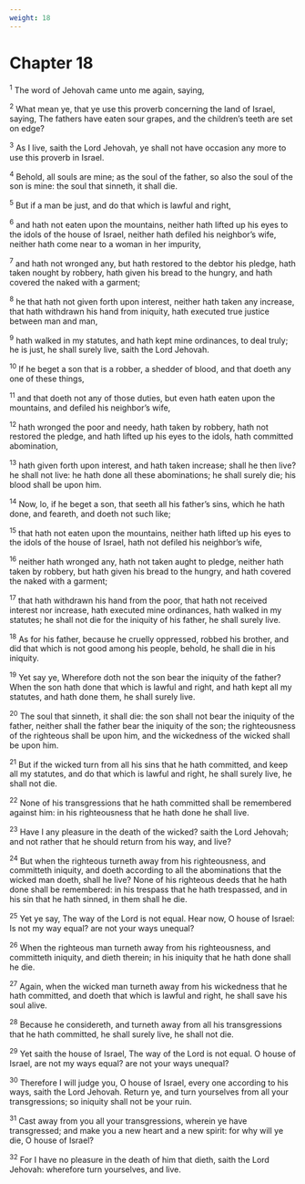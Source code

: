 ```yaml
---
weight: 18
---
```


# Chapter 18

<sup>1</sup> The word of Jehovah came unto me again, saying, 

<sup>2</sup> What mean ye, that ye use this proverb concerning the land of Israel, saying, The fathers have eaten sour grapes, and the children’s teeth are set on edge? 

<sup>3</sup> As I live, saith the Lord Jehovah, ye shall not have occasion any more to use this proverb in Israel. 

<sup>4</sup> Behold, all souls are mine; as the soul of the father, so also the soul of the son is mine: the soul that sinneth, it shall die. 

<sup>5</sup> But if a man be just, and do that which is lawful and right, 

<sup>6</sup> and hath not eaten upon the mountains, neither hath lifted up his eyes to the idols of the house of Israel, neither hath defiled his neighbor’s wife, neither hath come near to a woman in her impurity, 

<sup>7</sup> and hath not wronged any, but hath restored to the debtor his pledge, hath taken nought by robbery, hath given his bread to the hungry, and hath covered the naked with a garment; 

<sup>8</sup> he that hath not given forth upon interest, neither hath taken any increase, that hath withdrawn his hand from iniquity, hath executed true justice between man and man, 

<sup>9</sup> hath walked in my statutes, and hath kept mine ordinances, to deal truly; he is just, he shall surely live, saith the Lord Jehovah. 

<sup>10</sup> If he beget a son that is a robber, a shedder of blood, and that doeth any one of these things, 

<sup>11</sup> and that doeth not any of those duties, but even hath eaten upon the mountains, and defiled his neighbor’s wife, 

<sup>12</sup> hath wronged the poor and needy, hath taken by robbery, hath not restored the pledge, and hath lifted up his eyes to the idols, hath committed abomination, 

<sup>13</sup> hath given forth upon interest, and hath taken increase; shall he then live? he shall not live: he hath done all these abominations; he shall surely die; his blood shall be upon him. 

<sup>14</sup> Now, lo, if he beget a son, that seeth all his father’s sins, which he hath done, and feareth, and doeth not such like; 

<sup>15</sup> that hath not eaten upon the mountains, neither hath lifted up his eyes to the idols of the house of Israel, hath not defiled his neighbor’s wife, 

<sup>16</sup> neither hath wronged any, hath not taken aught to pledge, neither hath taken by robbery, but hath given his bread to the hungry, and hath covered the naked with a garment; 

<sup>17</sup> that hath withdrawn his hand from the poor, that hath not received interest nor increase, hath executed mine ordinances, hath walked in my statutes; he shall not die for the iniquity of his father, he shall surely live. 

<sup>18</sup> As for his father, because he cruelly oppressed, robbed his brother, and did that which is not good among his people, behold, he shall die in his iniquity. 

<sup>19</sup> Yet say ye, Wherefore doth not the son bear the iniquity of the father? When the son hath done that which is lawful and right, and hath kept all my statutes, and hath done them, he shall surely live. 

<sup>20</sup> The soul that sinneth, it shall die: the son shall not bear the iniquity of the father, neither shall the father bear the iniquity of the son; the righteousness of the righteous shall be upon him, and the wickedness of the wicked shall be upon him. 

<sup>21</sup> But if the wicked turn from all his sins that he hath committed, and keep all my statutes, and do that which is lawful and right, he shall surely live, he shall not die. 

<sup>22</sup> None of his transgressions that he hath committed shall be remembered against him: in his righteousness that he hath done he shall live. 

<sup>23</sup> Have I any pleasure in the death of the wicked? saith the Lord Jehovah; and not rather that he should return from his way, and live? 

<sup>24</sup> But when the righteous turneth away from his righteousness, and committeth iniquity, and doeth according to all the abominations that the wicked man doeth, shall he live? None of his righteous deeds that he hath done shall be remembered: in his trespass that he hath trespassed, and in his sin that he hath sinned, in them shall he die. 

<sup>25</sup> Yet ye say, The way of the Lord is not equal. Hear now, O house of Israel: Is not my way equal? are not your ways unequal? 

<sup>26</sup> When the righteous man turneth away from his righteousness, and committeth iniquity, and dieth therein; in his iniquity that he hath done shall he die. 

<sup>27</sup> Again, when the wicked man turneth away from his wickedness that he hath committed, and doeth that which is lawful and right, he shall save his soul alive. 

<sup>28</sup> Because he considereth, and turneth away from all his transgressions that he hath committed, he shall surely live, he shall not die. 

<sup>29</sup> Yet saith the house of Israel, The way of the Lord is not equal. O house of Israel, are not my ways equal? are not your ways unequal? 

<sup>30</sup> Therefore I will judge you, O house of Israel, every one according to his ways, saith the Lord Jehovah. Return ye, and turn yourselves from all your transgressions; so iniquity shall not be your ruin. 

<sup>31</sup> Cast away from you all your transgressions, wherein ye have transgressed; and make you a new heart and a new spirit: for why will ye die, O house of Israel? 

<sup>32</sup> For I have no pleasure in the death of him that dieth, saith the Lord Jehovah: wherefore turn yourselves, and live. 


